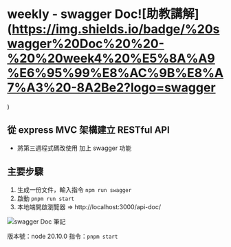 # weekly - swagger Doc![助教講解](https://img.shields.io/badge/%20swagger%20Doc%20%20-%20%20week4%20%E5%8A%A9%E6%95%99%E8%AC%9B%E8%A7%A3%20-8A2Be2?logo=swagger
)
## 從 express MVC 架構建立 RESTful API
* 將第三週程式碼改使用 加上 swagger 功能

## 主要步驟
1. 生成一份文件，輸入指令 `npm run swagger`
2. 啟動 `pnpm run start`
3. 本地端開啟瀏覽器 => http://localhost:3000/api-doc/

![swagger Doc 筆記](https://hackmd.io/ZQisR0q5QsaRA6E3WCag6w?view)

版本號：node 20.10.0   指令：`pnpm start`
